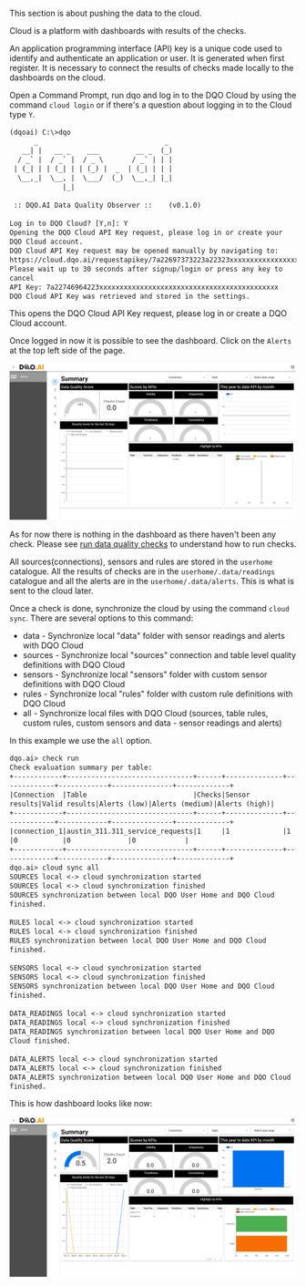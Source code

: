 This section is about pushing the data to the cloud.

Cloud is a platform with dashboards with results of the checks.

An application programming interface (API) key is a unique code used to identify and authenticate an application or user. It is generated when first register. 
It is necessary to connect the results of checks made locally to the dashboards on the cloud.

Open a Command Prompt, run dqo and log in to the DQO Cloud by using the command `cloud login` or if there's a question about logging in to the Cloud type `Y`.

```
(dqoai) C:\>dqo
      _                               _
   __| |   __ _    ___         __ _  (_)
  / _` |  / _` |  / _ \       / _` | | |
 | (_| | | (_| | | (_) |  _  | (_| | | |
  \__,_|  \__, |  \___/  (_)  \__,_| |_|
             |_|

 :: DQO.AI Data Quality Observer ::    (v0.1.0)

Log in to DQO Cloud? [Y,n]: Y
Opening the DQO Cloud API Key request, please log in or create your DQO Cloud account.
DQO Cloud API Key request may be opened manually by navigating to: https://cloud.dqo.ai/requestapikey/7a22697373223a22323xxxxxxxxxxxxxxxxxxxxxxxxxxxxxxxx
Please wait up to 30 seconds after signup/login or press any key to cancel
API Key: 7a22746964223xxxxxxxxxxxxxxxxxxxxxxxxxxxxxxxxxxxxxxxxxxxx
DQO Cloud API Key was retrieved and stored in the settings.
```

This opens the DQO Cloud API Key request, please log in or create a DQO Cloud account.

Once logged in now it is possible to see the dashboard. Click on the `Alerts` at the top left side of the page.

![Dashboard](dashboard.jpg)

As for now there is nothing in the dashboard as there haven't been any check. 
Please see [run data quality checks](../run_data_quality_checks/run_data_quality_checks.md) to understand how to run checks.

All sources(connections), sensors and rules are stored in the `userhome` catalogue.
All the results of checks are in the `userhome/.data/readings` catalogue and all the alerts are in the `userhome/.data/alerts`. This is what is sent to the cloud later.

Once a check is done, synchronize the cloud by using the command `cloud sync`. There are several options to this command:

- data - Synchronize local "data" folder with sensor readings and alerts with DQO Cloud
- sources - Synchronize local "sources" connection and table level quality definitions with DQO Cloud
- sensors - Synchronize local "sensors" folder with custom sensor definitions  with DQO Cloud
- rules - Synchronize local "rules" folder with custom rule definitions with DQO Cloud
- all - Synchronize local files with DQO Cloud (sources, table rules, custom  rules, custom sensors and data - sensor readings and alerts)

In this example we use the `all` option.

```
dqo.ai> check run
Check evaluation summary per table:
+------------+-------------------------------+------+--------------+-------------+------------+---------------+-------------+
|Connection  |Table                          |Checks|Sensor results|Valid results|Alerts (low)|Alerts (medium)|Alerts (high)|
+------------+-------------------------------+------+--------------+-------------+------------+---------------+-------------+
|connection_1|austin_311.311_service_requests|1     |1             |1            |0           |0              |0            |
+------------+-------------------------------+------+--------------+-------------+------------+---------------+-------------+
dqo.ai> cloud sync all
SOURCES local <-> cloud synchronization started
SOURCES local <-> cloud synchronization finished
SOURCES synchronization between local DQO User Home and DQO Cloud finished.

RULES local <-> cloud synchronization started
RULES local <-> cloud synchronization finished
RULES synchronization between local DQO User Home and DQO Cloud finished.

SENSORS local <-> cloud synchronization started
SENSORS local <-> cloud synchronization finished
SENSORS synchronization between local DQO User Home and DQO Cloud finished.

DATA_READINGS local <-> cloud synchronization started
DATA_READINGS local <-> cloud synchronization finished
DATA_READINGS synchronization between local DQO User Home and DQO Cloud finished.

DATA_ALERTS local <-> cloud synchronization started
DATA_ALERTS local <-> cloud synchronization finished
DATA_ALERTS synchronization between local DQO User Home and DQO Cloud finished.
```
This is how dashboard looks like now:

![](dashboard2.jpg)






